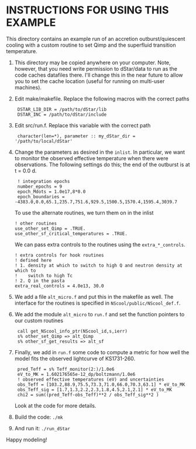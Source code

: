 INSTRUCTIONS FOR USING THIS EXAMPLE
===================================

This directory contains an example run of an accretion outburst/quiescent cooling with a custom routine to set Qimp and the superfluid transition temperature.

1. This directory may be copied anywhere on your computer. Note, however, that you need write permission to dStar/data to run as the code caches datafiles there.  I'll change this in the near future to allow you to set the cache location (useful for running on multi-user machines).

2. Edit make/makefile.  Replace the following macros with the correct paths

        DSTAR_LIB_DIR = /path/to/dStar/lib
        DSTAR_INC = /path/to/dStar/include

3. Edit src/run.f.  Replace this variable with the correct path

        character(len=*), parameter :: my_dStar_dir = '/path/to/local/dStar'

4. Change the parameters as desired in the `inlist`.  In particular, we want to monitor the observed effective temperature when there were observations.  The following settings do this; the end of the outburst is at t = 0.0 d.
    
        ! integration epochs
        number_epochs = 9
        epoch_Mdots = 1.0e17,8*0.0
        epoch_boundaries = -4383.0,0.0,65.1,235.7,751.6,929.5,1500.5,1570.4,1595.4,3039.7

   To use the alternate routines, we turn them on in the inlist
   
       ! other routines
       use_other_set_Qimp = .TRUE.
       use_other_sf_critical_temperatures = .TRUE.
   
   We can pass extra controls to the routines using the `extra_*_controls`.
   
       ! extra controls for hook routines
       ! defined here
       ! 1. density at which to switch to high Q and neutron density at which to 
       !    switch to high Tc
       ! 2. Q in the pasta
       extra_real_controls = 4.0e13, 30.0
       
5. We add a file `alt_micro.f` and put this in the makefile as well.  The interface for the routines is specified in `NScool/public/NScool_def.f`.

6. We add the module `alt_micro` to `run.f` and set the function pointers to our custom routines

        call get_NScool_info_ptr(NScool_id,s,ierr)
        s% other_set_Qimp => alt_Qimp
        s% other_sf_get_results => alt_sf


7. Finally, we add in `run.f` some code to compute a metric for how well the model fits the observed lightcurve of KS1731-260.
    
        pred_Teff = s% Teff_monitor(2:)/1.0e6
        eV_to_MK = 1.602176565e-12_dp/boltzmann/1.0e6
        ! observed effective temperatures (eV) and uncertainties
        obs_Teff = [103.2,88.9,75.5,73.3,71.0,66.0,70.3,63.1] * eV_to_MK
        obs_Teff_sig = [1.7,1.3,2.2,2.3,1.8,4.5,2.1,2.1] * eV_to_MK
        chi2 = sum((pred_Teff-obs_Teff)**2 / obs_Teff_sig**2 )
        
   Look at the code for more details.
    
5. Build the code: `./mk`
    
6. And run it: `./run_dStar`
    
Happy modeling!
